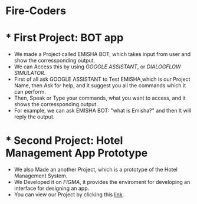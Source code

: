 # Fire-Coders 

# * First Project:  BOT app

- We made a Project called EMISHA BOT, which takes input from user and show the corressponding output.
- We can Access this by using *GOOGLE ASSISTANT*, or *DIALOGFLOW SIMULATOR*.
- First of all ask GOOGLE ASSISTANT to Test EMISHA,which is our Project Name, then Ask for help, and it suggest you all the commands which it can perform.
- Then, Speak or Type your commands, what you want to access, and it shows the corressponding output.
- For example, we can ask EMISHA BOT:  "what is Emisha?" and then It will reply the output.

# * Second Project: Hotel Management App Prototype

- We also Made an another Project, which is a prototype of the Hotel Management System.
- We Developed it on *FIGMA*, it provides the enviroment for developing an interface for designing an app.
- You can view our Project by clicking this [link](https://www.figma.com/file/L7sfVaCKVfBbS6ILY7r6R8wN/hotel-management).
